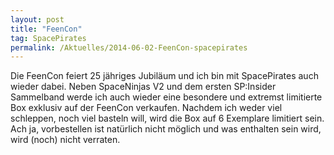 ```yaml
---
layout: post
title: "FeenCon"
tag: SpacePirates
permalink: /Aktuelles/2014-06-02-FeenCon-spacepirates
---
```



Die FeenCon feiert 25 jähriges Jubiläum und ich bin mit SpacePirates auch wieder dabei. Neben SpaceNinjas V2 und dem ersten SP:Insider Sammelband werde ich auch wieder eine besondere und extremst limitierte Box exklusiv auf der FeenCon verkaufen. Nachdem ich weder viel schleppen, noch viel basteln will, wird die Box auf 6 Exemplare limitiert sein. Ach ja, vorbestellen ist natürlich nicht möglich und was enthalten sein wird, wird (noch) nicht verraten.
